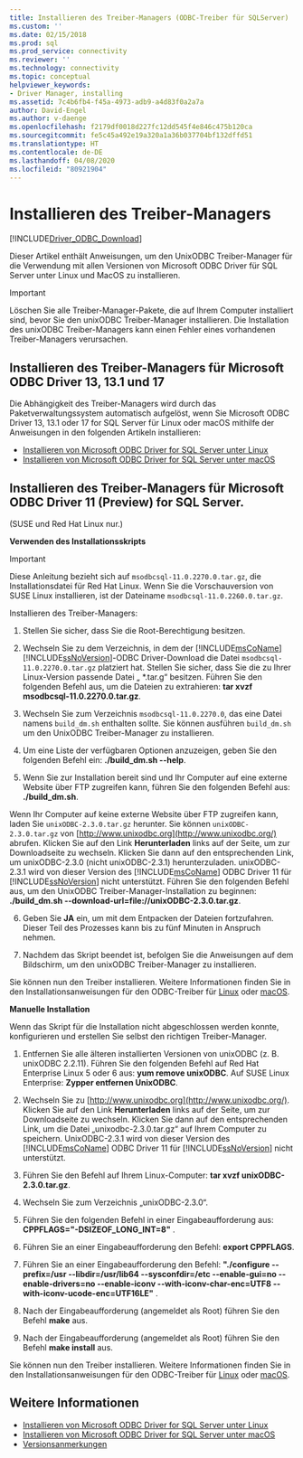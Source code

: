 ```yaml
---
title: Installieren des Treiber-Managers (ODBC-Treiber für SQLServer) | Microsoft-Dokumentation
ms.custom: ''
ms.date: 02/15/2018
ms.prod: sql
ms.prod_service: connectivity
ms.reviewer: ''
ms.technology: connectivity
ms.topic: conceptual
helpviewer_keywords:
- Driver Manager, installing
ms.assetid: 7c4b6fb4-f45a-4973-adb9-a4d83f0a2a7a
author: David-Engel
ms.author: v-daenge
ms.openlocfilehash: f2179df0018d227fc12dd545f4e846c475b120ca
ms.sourcegitcommit: fe5c45a492e19a320a1a36b037704bf132dffd51
ms.translationtype: HT
ms.contentlocale: de-DE
ms.lasthandoff: 04/08/2020
ms.locfileid: "80921904"
---
```

# <a name="installing-the-driver-manager"></a>Installieren des Treiber-Managers
[!INCLUDE[Driver_ODBC_Download](../../../includes/driver_odbc_download.md)]

Dieser Artikel enthält Anweisungen, um den UnixODBC Treiber-Manager für die Verwendung mit allen Versionen von Microsoft ODBC Driver für SQL Server unter Linux und MacOS zu installieren.  

> [!IMPORTANT]  
> Löschen Sie alle Treiber-Manager-Pakete, die auf Ihrem Computer installiert sind, bevor Sie den unixODBC Treiber-Manager installieren. Die Installation des unixODBC Treiber-Managers kann einen Fehler eines vorhandenen Treiber-Managers verursachen.  

## <a name="installing-the-driver-manager-for-microsoft-odbc-driver-13-131-and-17"></a>Installieren des Treiber-Managers für Microsoft ODBC Driver 13, 13.1 und 17
Die Abhängigkeit des Treiber-Managers wird durch das Paketverwaltungssystem automatisch aufgelöst, wenn Sie Microsoft ODBC Driver 13, 13.1 oder 17 for SQL Server für Linux oder macOS mithilfe der Anweisungen in den folgenden Artikeln installieren:

- [Installieren von Microsoft ODBC Driver for SQL Server unter Linux](../../../connect/odbc/linux-mac/installing-the-microsoft-odbc-driver-for-sql-server.md)
- [Installieren von Microsoft ODBC Driver for SQL Server unter macOS](../../../connect/odbc/linux-mac/install-microsoft-odbc-driver-sql-server-macos.md)

## <a name="installing-the-driver-manager-for-microsoft-odbc-driver-11-for-sql-server"></a>Installieren des Treiber-Managers für Microsoft ODBC Driver 11 (Preview) for SQL Server.  

(SUSE und Red Hat Linux nur.)

**Verwenden des Installationsskripts**  
  
> [!IMPORTANT]  
> Diese Anleitung bezieht sich auf `msodbcsql-11.0.2270.0.tar.gz`, die Installationsdatei für Red Hat Linux. Wenn Sie die Vorschauversion von SUSE Linux installieren, ist der Dateiname `msodbcsql-11.0.2260.0.tar.gz`.  

Installieren des Treiber-Managers:  
  
1.  Stellen Sie sicher, dass Sie die Root-Berechtigung besitzen.  
  
2.  Wechseln Sie zu dem Verzeichnis, in dem der [!INCLUDE[msCoName](../../../includes/msconame_md.md)][!INCLUDE[ssNoVersion](../../../includes/ssnoversion-md.md)]-ODBC Driver-Download die Datei `msodbcsql-11.0.2270.0.tar.gz` platziert hat. Stellen Sie sicher, dass Sie die zu Ihrer Linux-Version passende Datei „ \*.tar.g“ besitzen. Führen Sie den folgenden Befehl aus, um die Dateien zu extrahieren: **tar xvzf msodbcsql-11.0.2270.0.tar.gz**.  

3.  Wechseln Sie zum Verzeichnis `msodbcsql-11.0.2270.0`, das eine Datei namens `build_dm.sh` enthalten sollte. Sie können ausführen `build_dm.sh` um den UnixODBC Treiber-Manager zu installieren.

4.  Um eine Liste der verfügbaren Optionen anzuzeigen, geben Sie den folgenden Befehl ein: **./build_dm.sh --help**.  
  
5.  Wenn Sie zur Installation bereit sind und Ihr Computer auf eine externe Website über FTP zugreifen kann, führen Sie den folgenden Befehl aus: **./build_dm.sh**.

Wenn Ihr Computer auf keine externe Website über FTP zugreifen kann, laden Sie `unixODBC-2.3.0.tar.gz` herunter. Sie können `unixODBC-2.3.0.tar.gz` von [http://www.unixodbc.org](http://www.unixodbc.org/) abrufen. Klicken Sie auf den Link **Herunterladen** links auf der Seite, um zur Downloadseite zu wechseln. Klicken Sie dann auf den entsprechenden Link, um unixODBC-2.3.0 (nicht unixODBC-2.3.1) herunterzuladen. unixODBC-2.3.1 wird von dieser Version des [!INCLUDE[msCoName](../../../includes/msconame_md.md)] ODBC Driver 11 für [!INCLUDE[ssNoVersion](../../../includes/ssnoversion-md.md)] nicht unterstützt. Führen Sie den folgenden Befehl aus, um den UnixODBC Treiber-Manager-Installation zu beginnen: **./build_dm.sh --download-url=file://unixODBC-2.3.0.tar.gz**.  

6.  Geben Sie **JA** ein, um mit dem Entpacken der Dateien fortzufahren. Dieser Teil des Prozesses kann bis zu fünf Minuten in Anspruch nehmen.  

7.  Nachdem das Skript beendet ist, befolgen Sie die Anweisungen auf dem Bildschirm, um den unixODBC Treiber-Manager zu installieren.

Sie können nun den Treiber installieren. Weitere Informationen finden Sie in den Installationsanweisungen für den ODBC-Treiber für [Linux](../../../connect/odbc/linux-mac/installing-the-microsoft-odbc-driver-for-sql-server.md) oder [macOS](../../../connect/odbc/linux-mac/install-microsoft-odbc-driver-sql-server-macos.md).

**Manuelle Installation**

Wenn das Skript für die Installation nicht abgeschlossen werden konnte, konfigurieren und erstellen Sie selbst den richtigen Treiber-Manager.

1.  Entfernen Sie alle älteren installierten Versionen von unixODBC (z. B. unixODBC 2.2.11). Führen Sie den folgenden Befehl auf Red Hat Enterprise Linux 5 oder 6 aus: **yum remove unixODBC**. Auf SUSE Linux Enterprise: **Zypper entfernen UnixODBC**.  
  
2.  Wechseln Sie zu [http://www.unixodbc.org](http://www.unixodbc.org/). Klicken Sie auf den Link **Herunterladen** links auf der Seite, um zur Downloadseite zu wechseln. Klicken Sie dann auf den entsprechenden Link, um die Datei „unixodbc-2.3.0.tar.gz“ auf Ihrem Computer zu speichern. UnixODBC-2.3.1 wird von dieser Version des [!INCLUDE[msCoName](../../../includes/msconame_md.md)] ODBC Driver 11 für [!INCLUDE[ssNoVersion](../../../includes/ssnoversion-md.md)] nicht unterstützt.  
  
3.  Führen Sie den Befehl auf Ihrem Linux-Computer: **tar xvzf unixODBC-2.3.0.tar.gz**.  
  
4.  Wechseln Sie zum Verzeichnis „unixODBC-2.3.0“.  
  
5.  Führen Sie den folgenden Befehl in einer Eingabeaufforderung aus: **CPPFLAGS="-DSIZEOF_LONG_INT=8"** .  
  
6.  Führen Sie an einer Eingabeaufforderung den Befehl: **export CPPFLAGS**.  
  
7.  Führen Sie an einer Eingabeaufforderung den Befehl: **"./configure --prefix=/usr --libdir=/usr/lib64 --sysconfdir=/etc --enable-gui=no --enable-drivers=no --enable-iconv --with-iconv-char-enc=UTF8 --with-iconv-ucode-enc=UTF16LE"** .  
  
8.  Nach der Eingabeaufforderung (angemeldet als Root) führen Sie den Befehl **make** aus.  
  
9. Nach der Eingabeaufforderung (angemeldet als Root) führen Sie den Befehl **make install** aus.  

Sie können nun den Treiber installieren. Weitere Informationen finden Sie in den Installationsanweisungen für den ODBC-Treiber für [Linux](../../../connect/odbc/linux-mac/installing-the-microsoft-odbc-driver-for-sql-server.md) oder [macOS](../../../connect/odbc/linux-mac/install-microsoft-odbc-driver-sql-server-macos.md).
  
## <a name="see-also"></a>Weitere Informationen

- [Installieren von Microsoft ODBC Driver for SQL Server unter Linux](../../../connect/odbc/linux-mac/installing-the-microsoft-odbc-driver-for-sql-server.md)
- [Installieren von Microsoft ODBC Driver for SQL Server unter macOS](../../../connect/odbc/linux-mac/install-microsoft-odbc-driver-sql-server-macos.md)
- [Versionsanmerkungen](../../../connect/odbc/linux-mac/release-notes-odbc-sql-server-linux-mac.md)
